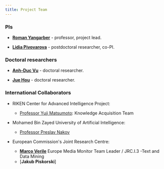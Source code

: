 ```yaml
---
title: Project Team
---
```


### PIs

- [__Roman Yangarber__](https://researchportal.helsinki.fi/fi/persons/roman-yangarber) - professor, project lead.

- [__Lidia Pivovarova__](https://researchportal.helsinki.fi/en/persons/lidia-pivovarova) - postdoctoral researcher, co-PI.

### Doctoral researchers

- [__Anh-Duc Vu__](https://researchportal.helsinki.fi/fi/persons/duc-vu-anh) - doctoral researcher.

- [__Jue Hou__](https://researchportal.helsinki.fi/fi/persons/jue-hou) - doctoral researcher.

### International Collaborators

- RIKEN Center for Advanced Intelligence Project:
  - [Professor Yuji Matsumoto](https://www.riken.jp/en/research/labs/aip/goalorient_tech/knowl_acqui/index.html): Knowledge Acquisition Team 
  
- Mohamed Bin Zayed University of Artificial Intelligence:
  - [Professor Preslav Nakov](https://mbzuai.ac.ae/study/faculty/preslav-nakov/)

- European Commission's Joint Research Centre:
  - [__Marco Verile__](http://emm.newsbrief.eu/overview.html) Europe Media Monitor Team Leader / JRC.I.3 -Text and Data Mining
  - [__Jakub Piskorski__] 

